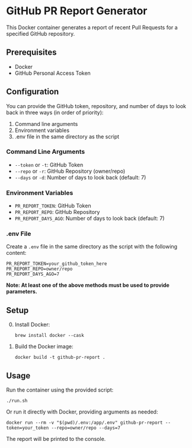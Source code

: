 # GitHub PR Report Generator

This Docker container generates a report of recent Pull Requests for a specified GitHub repository.

## Prerequisites

- Docker
- GitHub Personal Access Token

## Configuration

You can provide the GitHub token, repository, and number of days to look back in three ways (in order of priority):

1. Command line arguments
2. Environment variables
3. .env file in the same directory as the script

### Command Line Arguments

- `--token` or `-t`: GitHub Token
- `--repo` or `-r`: GitHub Repository (owner/repo)
- `--days` or `-d`: Number of days to look back (default: 7)

### Environment Variables

- `PR_REPORT_TOKEN`: GitHub Token
- `PR_REPORT_REPO`: GitHub Repository
- `PR_REPORT_DAYS_AGO`: Number of days to look back (default: 7)

### .env File

Create a `.env` file in the same directory as the script with the following content:

```
PR_REPORT_TOKEN=your_github_token_here
PR_REPORT_REPO=owner/repo
PR_REPORT_DAYS_AGO=7
```
**Note: At least one of the above methods must be used to provide parameters.**

## Setup

0. Install Docker:
   ```
   brew install docker --cask
   ```

1. Build the Docker image:
   ```
   docker build -t github-pr-report .
   ```

## Usage

Run the container using the provided script:

```
./run.sh
```

Or run it directly with Docker, providing arguments as needed:

```
docker run --rm -v "$(pwd)/.env:/app/.env" github-pr-report --token=your_token --repo=owner/repo --days=7
```

The report will be printed to the console.
